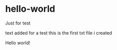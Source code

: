 # hello-world
Just for test

text added for a test
this is the first txt file i created

Hello world!

